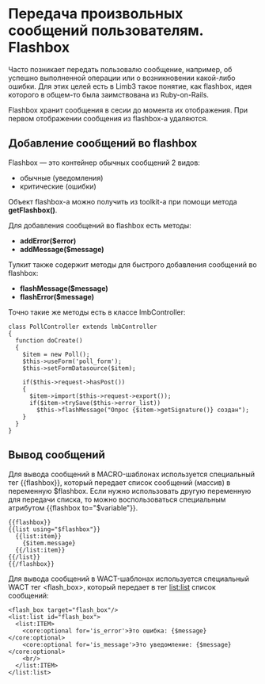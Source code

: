 # Передача произвольных сообщений пользователям. Flashbox
Часто позникает передать пользовалю сообщение, например, об успешно выполненной операции или о возникновении какой-либо ошибки. Для этих целей есть в Limb3 такое понятие, как flashbox, идея которого в общем-то была заимствована из Ruby-on-Rails.

Flashbox хранит сообщения в сесии до момента их отображения. При первом отображении сообщения из flashbox-а удаляются.

## Добавление сообщений во flashbox
Flashbox — это контейнер обычных сообщений 2 видов:

* обычные (уведомления)
* критические (ошибки)

Объект flashbox-а можно получить из toolkit-а при помощи метода **getFlashbox()**.

Для добавления сообщений во flashbox есть методы:

* **addError($error)**
* **addMessage($message)**

Тулкит также содержит методы для быстрого добавления сообщений во flashbox:

* **flashMessage($message)**
* **flashError($message)**

Точно такие же методы есть в классе lmbController:

    class PollController extends lmbController
    {
      function doCreate()
      {
        $item = new Poll();
        $this->useForm('poll_form');
        $this->setFormDatasource($item);
 
        if($this->request->hasPost())
        {
          $item->import($this->request->export());
          if($item->trySave($this->error_list))
            $this->flashMessage("Опрос {$item->getSignature()} создан");
        }
      }
    }

## Вывод сообщений
Для вывода сообщений в MACRO-шаблонах используется специальный тег {{flashbox}}, который передает список сообщений (массив) в переменную $flashbox. Если нужно использовать другую переменную для передачи списка, то можно воспользоваться специальным атрибутом {{flashbox to="$variable"}}.

    {{flashbox}}
    {{list using="$flashbox"}}
      {{list:item}}
        {$item.message}
      {{/list:item}}
    {{/list}}
    {{/flashbox}}

Для вывода сообщений в WACT-шаблонах используется специальный WACT тег <flash_box>, который передает в тег <list:list> список сообщений:

    <flash_box target="flash_box"/>
    <list:list id="flash_box">
      <list:ITEM>
        <core:optional for='is_error'>Это ошибка: {$message}</core:optional>
        <core:optional for='is_message'>Это уведомление: {$message}</core:optional>
        <br/>
      </list:ITEM>
    </list:list>
